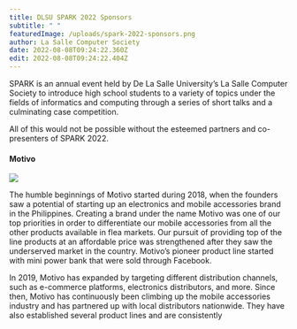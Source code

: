 ```yaml
---
title: DLSU SPARK 2022 Sponsors
subtitle: " "
featuredImage: /uploads/spark-2022-sponsors.png
author: La Salle Computer Society
date: 2022-08-08T09:24:22.360Z
edit: 2022-08-08T09:24:22.404Z
---
```

<!--StartFragment-->

SPARK is an annual event held by De La Salle University’s La Salle Computer Society to introduce high school students to a variety of topics under the fields of informatics and computing through a series of short talks and a culminating case competition.  

All of this would not be possible without the esteemed partners and co-presenters of SPARK 2022.



#### Motivo

![](/uploads/motivo_logo_white.png)

The humble beginnings of Motivo started during 2018, when the founders saw a potential of starting up an electronics and mobile accessories brand in the Philippines. Creating a brand under the name Motivo was one of our top priorities in order to differentiate our mobile accessories from all the other products available in flea markets. Our pursuit of providing top of the line products at an affordable price was strengthened after they saw the underserved market in the country. Motivo’s pioneer product line started with mini power bank that were sold through Facebook. 

In 2019, Motivo has expanded by targeting different distribution channels, such as e-commerce platforms, electronics distributors, and more. Since then, Motivo has continuously been climbing up the mobile accessories industry and has partnered up with local distributors nationwide. They have also established several product lines and are consistently

<!--EndFragment-->